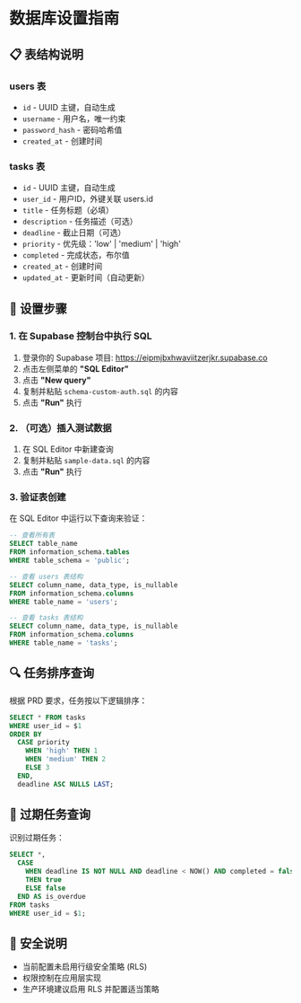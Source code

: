 # 数据库设置指南

## 📋 表结构说明

### users 表
- `id` - UUID 主键，自动生成
- `username` - 用户名，唯一约束
- `password_hash` - 密码哈希值
- `created_at` - 创建时间

### tasks 表
- `id` - UUID 主键，自动生成
- `user_id` - 用户ID，外键关联 users.id
- `title` - 任务标题（必填）
- `description` - 任务描述（可选）
- `deadline` - 截止日期（可选）
- `priority` - 优先级：'low' | 'medium' | 'high'
- `completed` - 完成状态，布尔值
- `created_at` - 创建时间
- `updated_at` - 更新时间（自动更新）

## 🚀 设置步骤

### 1. 在 Supabase 控制台中执行 SQL

1. 登录你的 Supabase 项目: https://eipmjbxhwaviitzerjkr.supabase.co
2. 点击左侧菜单的 **"SQL Editor"**
3. 点击 **"New query"**
4. 复制并粘贴 `schema-custom-auth.sql` 的内容
5. 点击 **"Run"** 执行

### 2. （可选）插入测试数据

1. 在 SQL Editor 中新建查询
2. 复制并粘贴 `sample-data.sql` 的内容
3. 点击 **"Run"** 执行

### 3. 验证表创建

在 SQL Editor 中运行以下查询来验证：

```sql
-- 查看所有表
SELECT table_name 
FROM information_schema.tables 
WHERE table_schema = 'public';

-- 查看 users 表结构
SELECT column_name, data_type, is_nullable 
FROM information_schema.columns 
WHERE table_name = 'users';

-- 查看 tasks 表结构
SELECT column_name, data_type, is_nullable 
FROM information_schema.columns 
WHERE table_name = 'tasks';
```

## 🔍 任务排序查询

根据 PRD 要求，任务按以下逻辑排序：

```sql
SELECT * FROM tasks 
WHERE user_id = $1 
ORDER BY
  CASE priority
    WHEN 'high' THEN 1
    WHEN 'medium' THEN 2
    ELSE 3
  END,
  deadline ASC NULLS LAST;
```

## 🚨 过期任务查询

识别过期任务：

```sql
SELECT *, 
  CASE 
    WHEN deadline IS NOT NULL AND deadline < NOW() AND completed = false 
    THEN true 
    ELSE false 
  END AS is_overdue
FROM tasks 
WHERE user_id = $1;
```

## 🔐 安全说明

- 当前配置未启用行级安全策略 (RLS)
- 权限控制在应用层实现
- 生产环境建议启用 RLS 并配置适当策略

